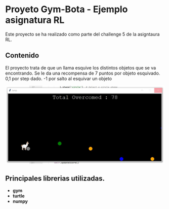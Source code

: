 # Proyeto Gym-Bota - Ejemplo asignatura RL

Este proyecto se ha realizado como parte del challenge 5 de la asigntaura RL.

## Contenido 
El proyecto trata de que un llama esquive los distintos objetos que
se va encontrando.
Se le da una recompensa de 7 puntos por objeto esquivado.
0,1 por step dado.
-1 por salto al esquivar un objeto


![Juego Bota Llama](./assets/juego_1_bota.JPG?raw=true "Juego Bota Llama")

## Principales librerias utilizadas.

* **gym**
* **turtle**
* **numpy**
